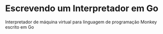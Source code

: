 # Escrevendo um Interpretador em Go

Interpretador de máquina virtual para linguagem de programação Monkey escrito em Go 